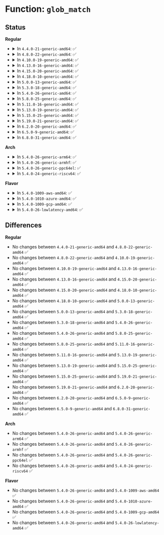 # Function: <code>glob_match</code>

## Status
<b>Regular</b>
<ul>
<li>
<details>
<summary>In <code>4.4.0-21-generic-amd64</code>: ✅</summary>

```c
bool glob_match(const char * pat, const char * str)
```

```json
{
  "name": "glob_match",
  "collision_type": "Unique Global",
  "inline_type": "No",
  "funcs": [
    {
      "addr": 18446744071583130464,
      "name": "glob_match",
      "external": true,
      "loc": "lib/glob.c:40",
      "file": "lib/glob.c",
      "inline": "seen, unknown",
      "caller_inline": [],
      "caller_func": [
        "drivers/ata/libata-core.c:ata_dev_blacklisted",
        "drivers/ata/libata-core.c:ata_dev_blacklisted"
      ]
    }
  ],
  "symbols": [
    {
      "addr": 18446744071583130464,
      "name": "glob_match",
      "section": ".text",
      "bind": "STB_GLOBAL",
      "size": 406
    }
  ]
}
```
</details>
</li>
<li>
<details>
<summary>In <code>4.8.0-22-generic-amd64</code>: ✅</summary>

```c
bool glob_match(const char * pat, const char * str)
```

```json
{
  "name": "glob_match",
  "collision_type": "Unique Global",
  "inline_type": "No",
  "funcs": [
    {
      "addr": 18446744071583424960,
      "name": "glob_match",
      "external": true,
      "loc": "lib/glob.c:40",
      "file": "lib/glob.c",
      "inline": "seen, unknown",
      "caller_inline": [],
      "caller_func": [
        "drivers/ata/libata-core.c:ata_dev_blacklisted",
        "drivers/ata/libata-core.c:ata_dev_blacklisted"
      ]
    }
  ],
  "symbols": [
    {
      "addr": 18446744071583424960,
      "name": "glob_match",
      "section": ".text",
      "bind": "STB_GLOBAL",
      "size": 434
    }
  ]
}
```
</details>
</li>
<li>
<details>
<summary>In <code>4.10.0-19-generic-amd64</code>: ✅</summary>

```c
bool glob_match(const char * pat, const char * str)
```

```json
{
  "name": "glob_match",
  "collision_type": "Unique Global",
  "inline_type": "No",
  "funcs": [
    {
      "addr": 18446744071583550608,
      "name": "glob_match",
      "external": true,
      "loc": "lib/glob.c:40",
      "file": "lib/glob.c",
      "inline": "seen, unknown",
      "caller_inline": [],
      "caller_func": [
        "kernel/trace/ftrace.c:ftrace_match",
        "kernel/trace/trace_events_filter.c:regex_match_glob",
        "drivers/ata/libata-core.c:ata_dev_blacklisted",
        "drivers/ata/libata-core.c:ata_dev_blacklisted"
      ]
    }
  ],
  "symbols": [
    {
      "addr": 18446744071583550608,
      "name": "glob_match",
      "section": ".text",
      "bind": "STB_GLOBAL",
      "size": 434
    }
  ]
}
```
</details>
</li>
<li>
<details>
<summary>In <code>4.13.0-16-generic-amd64</code>: ✅</summary>

```c
bool glob_match(const char * pat, const char * str)
```

```json
{
  "name": "glob_match",
  "collision_type": "Unique Global",
  "inline_type": "No",
  "funcs": [
    {
      "addr": 18446744071583588160,
      "name": "glob_match",
      "external": true,
      "loc": "lib/glob.c:40",
      "file": "lib/glob.c",
      "inline": "seen, unknown",
      "caller_inline": [],
      "caller_func": [
        "kernel/trace/ftrace.c:ftrace_match",
        "kernel/trace/trace_events_filter.c:regex_match_glob",
        "drivers/ata/libata-core.c:ata_dev_blacklisted",
        "drivers/ata/libata-core.c:ata_dev_blacklisted"
      ]
    }
  ],
  "symbols": [
    {
      "addr": 18446744071583588160,
      "name": "glob_match",
      "section": ".text",
      "bind": "STB_GLOBAL",
      "size": 436
    }
  ]
}
```
</details>
</li>
<li>
<details>
<summary>In <code>4.15.0-20-generic-amd64</code>: ✅</summary>

```c
bool glob_match(const char * pat, const char * str)
```

```json
{
  "name": "glob_match",
  "collision_type": "Unique Global",
  "inline_type": "No",
  "funcs": [
    {
      "addr": 18446744071583834304,
      "name": "glob_match",
      "external": true,
      "loc": "lib/glob.c:40",
      "file": "lib/glob.c",
      "inline": "seen, unknown",
      "caller_inline": [],
      "caller_func": [
        "kernel/trace/ftrace.c:ftrace_match",
        "kernel/trace/trace_events_filter.c:regex_match_glob",
        "drivers/ata/libata-core.c:ata_dev_blacklisted",
        "drivers/ata/libata-core.c:ata_dev_blacklisted"
      ]
    }
  ],
  "symbols": [
    {
      "addr": 18446744071583834304,
      "name": "glob_match",
      "section": ".text",
      "bind": "STB_GLOBAL",
      "size": 436
    }
  ]
}
```
</details>
</li>
<li>
<details>
<summary>In <code>4.18.0-10-generic-amd64</code>: ✅</summary>

```c
bool glob_match(const char * pat, const char * str)
```

```json
{
  "name": "glob_match",
  "collision_type": "Unique Global",
  "inline_type": "No",
  "funcs": [
    {
      "addr": 18446744071584034832,
      "name": "glob_match",
      "external": true,
      "loc": "lib/glob.c:40",
      "file": "lib/glob.c",
      "inline": "seen, unknown",
      "caller_inline": [],
      "caller_func": [
        "kernel/trace/ftrace.c:ftrace_match",
        "kernel/trace/trace_events_filter.c:regex_match_glob",
        "drivers/ata/libata-core.c:ata_dev_blacklisted",
        "drivers/ata/libata-core.c:ata_dev_blacklisted"
      ]
    }
  ],
  "symbols": [
    {
      "addr": 18446744071584034832,
      "name": "glob_match",
      "section": ".text",
      "bind": "STB_GLOBAL",
      "size": 436
    }
  ]
}
```
</details>
</li>
<li>
<details>
<summary>In <code>5.0.0-13-generic-amd64</code>: ✅</summary>

```c
bool glob_match(const char * pat, const char * str)
```

```json
{
  "name": "glob_match",
  "collision_type": "Unique Global",
  "inline_type": "No",
  "funcs": [
    {
      "addr": 18446744071584117568,
      "name": "glob_match",
      "external": true,
      "loc": "lib/glob.c:40",
      "file": "lib/glob.c",
      "inline": "seen, unknown",
      "caller_inline": [],
      "caller_func": [
        "kernel/trace/ftrace.c:ftrace_match",
        "kernel/trace/trace_events_filter.c:regex_match_glob",
        "drivers/ata/libata-core.c:ata_dev_blacklisted",
        "drivers/ata/libata-core.c:ata_dev_blacklisted"
      ]
    }
  ],
  "symbols": [
    {
      "addr": 18446744071584117568,
      "name": "glob_match",
      "section": ".text",
      "bind": "STB_GLOBAL",
      "size": 436
    }
  ]
}
```
</details>
</li>
<li>
<details>
<summary>In <code>5.3.0-18-generic-amd64</code>: ✅</summary>

```c
bool glob_match(const char * pat, const char * str)
```

```json
{
  "name": "glob_match",
  "collision_type": "Unique Global",
  "inline_type": "No",
  "funcs": [
    {
      "addr": 18446744071584306496,
      "name": "glob_match",
      "external": true,
      "loc": "lib/glob.c:40",
      "file": "lib/glob.c",
      "inline": "seen, unknown",
      "caller_inline": [],
      "caller_func": [
        "kernel/trace/ftrace.c:ftrace_match",
        "kernel/trace/trace_events_filter.c:regex_match_glob",
        "drivers/ata/libata-core.c:ata_dev_blacklisted",
        "drivers/ata/libata-core.c:ata_dev_blacklisted"
      ]
    }
  ],
  "symbols": [
    {
      "addr": 18446744071584306496,
      "name": "glob_match",
      "section": ".text",
      "bind": "STB_GLOBAL",
      "size": 438
    }
  ]
}
```
</details>
</li>
<li>
<details>
<summary>In <code>5.4.0-26-generic-amd64</code>: ✅</summary>

```c
bool glob_match(const char * pat, const char * str)
```

```json
{
  "name": "glob_match",
  "collision_type": "Unique Global",
  "inline_type": "No",
  "funcs": [
    {
      "addr": 18446744071584441168,
      "name": "glob_match",
      "external": true,
      "loc": "lib/glob.c:40",
      "file": "lib/glob.c",
      "inline": "seen, unknown",
      "caller_inline": [],
      "caller_func": [
        "kernel/trace/ftrace.c:ftrace_match",
        "kernel/trace/trace_events_filter.c:regex_match_glob",
        "drivers/ata/libata-core.c:ata_dev_blacklisted",
        "drivers/ata/libata-core.c:ata_dev_blacklisted"
      ]
    }
  ],
  "symbols": [
    {
      "addr": 18446744071584441168,
      "name": "glob_match",
      "section": ".text",
      "bind": "STB_GLOBAL",
      "size": 438
    }
  ]
}
```
</details>
</li>
<li>
<details>
<summary>In <code>5.8.0-25-generic-amd64</code>: ✅</summary>

```c
bool glob_match(const char * pat, const char * str)
```

```json
{
  "name": "glob_match",
  "collision_type": "Unique Global",
  "inline_type": "No",
  "funcs": [
    {
      "addr": 18446744071585004512,
      "name": "glob_match",
      "external": true,
      "loc": "lib/glob.c:40",
      "file": "lib/glob.c",
      "inline": "seen, unknown",
      "caller_inline": [],
      "caller_func": [
        "kernel/trace/ftrace.c:ftrace_match",
        "kernel/trace/trace_events_filter.c:regex_match_glob",
        "drivers/ata/libata-core.c:ata_dev_blacklisted",
        "drivers/ata/libata-core.c:ata_dev_blacklisted"
      ]
    }
  ],
  "symbols": [
    {
      "addr": 18446744071585004512,
      "name": "glob_match",
      "section": ".text",
      "bind": "STB_GLOBAL",
      "size": 440
    }
  ]
}
```
</details>
</li>
<li>
<details>
<summary>In <code>5.11.0-16-generic-amd64</code>: ✅</summary>

```c
bool glob_match(const char * pat, const char * str)
```

```json
{
  "name": "glob_match",
  "collision_type": "Unique Global",
  "inline_type": "No",
  "funcs": [
    {
      "addr": 18446744071585125216,
      "name": "glob_match",
      "external": true,
      "loc": "lib/glob.c:40",
      "file": "lib/glob.c",
      "inline": "seen, unknown",
      "caller_inline": [],
      "caller_func": [
        "kernel/trace/ftrace.c:ftrace_match",
        "kernel/trace/trace_events_filter.c:regex_match_glob",
        "drivers/ata/libata-core.c:ata_dev_blacklisted",
        "drivers/ata/libata-core.c:ata_dev_blacklisted"
      ]
    }
  ],
  "symbols": [
    {
      "addr": 18446744071585125216,
      "name": "glob_match",
      "section": ".text",
      "bind": "STB_GLOBAL",
      "size": 440
    }
  ]
}
```
</details>
</li>
<li>
<details>
<summary>In <code>5.13.0-19-generic-amd64</code>: ✅</summary>

```c
bool glob_match(const char * pat, const char * str)
```

```json
{
  "name": "glob_match",
  "collision_type": "Unique Global",
  "inline_type": "No",
  "funcs": [
    {
      "addr": 18446744071585005840,
      "name": "glob_match",
      "external": true,
      "loc": "lib/glob.c:40",
      "file": "lib/glob.c",
      "inline": "seen, unknown",
      "caller_inline": [],
      "caller_func": [
        "kernel/trace/ftrace.c:ftrace_match",
        "kernel/trace/trace_events_filter.c:regex_match_glob",
        "drivers/ata/libata-core.c:ata_dev_blacklisted",
        "drivers/ata/libata-core.c:ata_dev_blacklisted"
      ]
    }
  ],
  "symbols": [
    {
      "addr": 18446744071585005840,
      "name": "glob_match",
      "section": ".text",
      "bind": "STB_GLOBAL",
      "size": 373
    }
  ]
}
```
</details>
</li>
<li>
<details>
<summary>In <code>5.15.0-25-generic-amd64</code>: ✅</summary>

```c
bool glob_match(const char * pat, const char * str)
```

```json
{
  "name": "glob_match",
  "collision_type": "Unique Global",
  "inline_type": "No",
  "funcs": [
    {
      "addr": 18446744071585447456,
      "name": "glob_match",
      "external": true,
      "loc": "lib/glob.c:40",
      "file": "lib/glob.c",
      "inline": "seen, unknown",
      "caller_inline": [],
      "caller_func": [
        "kernel/trace/ftrace.c:ftrace_match",
        "kernel/trace/trace_events_filter.c:regex_match_glob",
        "drivers/ata/libata-core.c:ata_dev_blacklisted",
        "drivers/ata/libata-core.c:ata_dev_blacklisted"
      ]
    }
  ],
  "symbols": [
    {
      "addr": 18446744071585447456,
      "name": "glob_match",
      "section": ".text",
      "bind": "STB_GLOBAL",
      "size": 373
    }
  ]
}
```
</details>
</li>
<li>
<details>
<summary>In <code>5.19.0-21-generic-amd64</code>: ✅</summary>

```c
bool glob_match(const char * pat, const char * str)
```

```json
{
  "name": "glob_match",
  "collision_type": "Unique Global",
  "inline_type": "No",
  "funcs": [
    {
      "addr": 18446744071586589056,
      "name": "glob_match",
      "external": true,
      "loc": "lib/glob.c:40",
      "file": "lib/glob.c",
      "inline": "seen, unknown",
      "caller_inline": [],
      "caller_func": [
        "kernel/trace/ftrace.c:ftrace_match",
        "kernel/trace/trace_events_filter.c:regex_match_glob",
        "drivers/ata/libata-core.c:ata_dev_blacklisted",
        "drivers/ata/libata-core.c:ata_dev_blacklisted"
      ]
    }
  ],
  "symbols": [
    {
      "addr": 18446744071586589056,
      "name": "glob_match",
      "section": ".text",
      "bind": "STB_GLOBAL",
      "size": 470
    }
  ]
}
```
</details>
</li>
<li>
<details>
<summary>In <code>6.2.0-20-generic-amd64</code>: ✅</summary>

```c
bool glob_match(const char * pat, const char * str)
```

```json
{
  "name": "glob_match",
  "collision_type": "Unique Global",
  "inline_type": "No",
  "funcs": [
    {
      "addr": 18446744071587829824,
      "name": "glob_match",
      "external": true,
      "loc": "lib/glob.c:40",
      "file": "lib/glob.c",
      "inline": "seen, unknown",
      "caller_inline": [],
      "caller_func": [
        "kernel/trace/ftrace.c:ftrace_match",
        "kernel/trace/trace_events_filter.c:regex_match_glob",
        "drivers/ata/libata-core.c:ata_dev_blacklisted",
        "drivers/ata/libata-core.c:ata_dev_blacklisted"
      ]
    }
  ],
  "symbols": [
    {
      "addr": 18446744071587829824,
      "name": "glob_match",
      "section": ".text",
      "bind": "STB_GLOBAL",
      "size": 477
    }
  ]
}
```
</details>
</li>
<li>
<details>
<summary>In <code>6.5.0-9-generic-amd64</code>: ✅</summary>

```c
bool glob_match(const char * pat, const char * str)
```

```json
{
  "name": "glob_match",
  "collision_type": "Unique Global",
  "inline_type": "No",
  "funcs": [
    {
      "addr": 18446744071588101296,
      "name": "glob_match",
      "external": true,
      "loc": "lib/glob.c:40",
      "file": "lib/glob.c",
      "inline": "seen, unknown",
      "caller_inline": [],
      "caller_func": [
        "kernel/trace/ftrace.c:ftrace_match",
        "kernel/trace/trace_events_filter.c:regex_match_glob",
        "drivers/ata/libata-core.c:ata_dev_blacklisted",
        "drivers/ata/libata-core.c:ata_dev_blacklisted"
      ]
    }
  ],
  "symbols": [
    {
      "addr": 18446744071588101296,
      "name": "glob_match",
      "section": ".text",
      "bind": "STB_GLOBAL",
      "size": 489
    }
  ]
}
```
</details>
</li>
<li>
<details>
<summary>In <code>6.8.0-31-generic-amd64</code>: ✅</summary>

```c
bool glob_match(const char * pat, const char * str)
```

```json
{
  "name": "glob_match",
  "collision_type": "Unique Global",
  "inline_type": "No",
  "funcs": [
    {
      "addr": 18446744071588438320,
      "name": "glob_match",
      "external": true,
      "loc": "lib/glob.c:40",
      "file": "lib/glob.c",
      "inline": "seen, unknown",
      "caller_inline": [],
      "caller_func": [
        "kernel/trace/ftrace.c:ftrace_match",
        "kernel/trace/trace_events_filter.c:regex_match_glob",
        "drivers/ata/libata-core.c:ata_dev_blacklisted",
        "drivers/ata/libata-core.c:ata_dev_blacklisted"
      ]
    }
  ],
  "symbols": [
    {
      "addr": 18446744071588438320,
      "name": "glob_match",
      "section": ".text",
      "bind": "STB_GLOBAL",
      "size": 489
    }
  ]
}
```
</details>
</li>
</ul>
<b>Arch</b>
<ul>
<li>
<details>
<summary>In <code>5.4.0-26-generic-arm64</code>: ✅</summary>

```c
bool glob_match(const char * pat, const char * str)
```

```json
{
  "name": "glob_match",
  "collision_type": "Unique Global",
  "inline_type": "No",
  "funcs": [
    {
      "addr": 18446603336496327736,
      "name": "glob_match",
      "external": true,
      "loc": "lib/glob.c:40",
      "file": "lib/glob.c",
      "inline": "seen, unknown",
      "caller_inline": [],
      "caller_func": [
        "kernel/trace/ftrace.c:ftrace_match",
        "kernel/trace/trace_events_filter.c:regex_match_glob",
        "drivers/ata/libata-core.c:ata_dev_blacklisted",
        "drivers/ata/libata-core.c:ata_dev_blacklisted"
      ]
    }
  ],
  "symbols": [
    {
      "addr": 18446603336496327736,
      "name": "glob_match",
      "section": ".text",
      "bind": "STB_GLOBAL",
      "size": 448
    }
  ]
}
```
</details>
</li>
<li>
<details>
<summary>In <code>5.4.0-26-generic-armhf</code>: ✅</summary>

```c
bool glob_match(const char * pat, const char * str)
```

```json
{
  "name": "glob_match",
  "collision_type": "Unique Global",
  "inline_type": "No",
  "funcs": [
    {
      "addr": 3229661300,
      "name": "glob_match",
      "external": true,
      "loc": "lib/glob.c:40",
      "file": "lib/glob.c",
      "inline": "seen, unknown",
      "caller_inline": [],
      "caller_func": [
        "kernel/trace/ftrace.c:ftrace_match",
        "kernel/trace/trace_events_filter.c:regex_match_glob",
        "drivers/ata/libata-core.c:ata_dev_blacklisted",
        "drivers/ata/libata-core.c:ata_dev_blacklisted"
      ]
    }
  ],
  "symbols": [
    {
      "addr": 3229661300,
      "name": "glob_match",
      "section": ".text",
      "bind": "STB_GLOBAL",
      "size": 468
    }
  ]
}
```
</details>
</li>
<li>
<details>
<summary>In <code>5.4.0-26-generic-ppc64el</code>: ✅</summary>

```c
bool glob_match(const char * pat, const char * str)
```

```json
{
  "name": "glob_match",
  "collision_type": "Unique Global",
  "inline_type": "No",
  "funcs": [
    {
      "addr": 13835058055290646688,
      "name": "glob_match",
      "external": true,
      "loc": "lib/glob.c:40",
      "file": "lib/glob.c",
      "inline": "seen, unknown",
      "caller_inline": [],
      "caller_func": [
        "kernel/trace/ftrace.c:ftrace_match",
        "kernel/trace/trace_events_filter.c:regex_match_glob",
        "drivers/ata/libata-core.c:ata_dev_blacklisted",
        "drivers/ata/libata-core.c:ata_dev_blacklisted"
      ]
    }
  ],
  "symbols": [
    {
      "addr": 13835058055290646688,
      "name": "glob_match",
      "section": ".text",
      "bind": "STB_GLOBAL",
      "size": 588
    }
  ]
}
```
</details>
</li>
<li>
<details>
<summary>In <code>5.4.0-24-generic-riscv64</code>: ✅</summary>

```c
bool glob_match(const char * pat, const char * str)
```

```json
{
  "name": "glob_match",
  "collision_type": "Unique Global",
  "inline_type": "No",
  "funcs": [
    {
      "addr": 18446743936275379048,
      "name": "glob_match",
      "external": true,
      "loc": "lib/glob.c:40",
      "file": "lib/glob.c",
      "inline": "seen, unknown",
      "caller_inline": [],
      "caller_func": [
        "kernel/trace/ftrace.c:ftrace_match",
        "kernel/trace/trace_events_filter.c:regex_match_glob",
        "drivers/ata/libata-core.c:ata_dev_blacklisted",
        "drivers/ata/libata-core.c:ata_dev_blacklisted"
      ]
    }
  ],
  "symbols": [
    {
      "addr": 18446743936275379048,
      "name": "glob_match",
      "section": ".text",
      "bind": "STB_GLOBAL",
      "size": 372
    }
  ]
}
```
</details>
</li>
</ul>
<b>Flavor</b>
<ul>
<li>
<details>
<summary>In <code>5.4.0-1009-aws-amd64</code>: ✅</summary>

```c
bool glob_match(const char * pat, const char * str)
```

```json
{
  "name": "glob_match",
  "collision_type": "Unique Global",
  "inline_type": "No",
  "funcs": [
    {
      "addr": 18446744071584409904,
      "name": "glob_match",
      "external": true,
      "loc": "lib/glob.c:40",
      "file": "lib/glob.c",
      "inline": "seen, unknown",
      "caller_inline": [],
      "caller_func": [
        "kernel/trace/ftrace.c:ftrace_match",
        "kernel/trace/trace_events_filter.c:regex_match_glob",
        "drivers/ata/libata-core.c:ata_dev_blacklisted",
        "drivers/ata/libata-core.c:ata_dev_blacklisted"
      ]
    }
  ],
  "symbols": [
    {
      "addr": 18446744071584409904,
      "name": "glob_match",
      "section": ".text",
      "bind": "STB_GLOBAL",
      "size": 438
    }
  ]
}
```
</details>
</li>
<li>
<details>
<summary>In <code>5.4.0-1010-azure-amd64</code>: ✅</summary>

```c
bool glob_match(const char * pat, const char * str)
```

```json
{
  "name": "glob_match",
  "collision_type": "Unique Global",
  "inline_type": "No",
  "funcs": [
    {
      "addr": 18446744071584345104,
      "name": "glob_match",
      "external": true,
      "loc": "lib/glob.c:40",
      "file": "lib/glob.c",
      "inline": "seen, unknown",
      "caller_inline": [],
      "caller_func": [
        "kernel/trace/ftrace.c:ftrace_match",
        "kernel/trace/trace_events_filter.c:regex_match_glob",
        "drivers/ata/libata-core.c:ata_dev_blacklisted",
        "drivers/ata/libata-core.c:ata_dev_blacklisted"
      ]
    }
  ],
  "symbols": [
    {
      "addr": 18446744071584345104,
      "name": "glob_match",
      "section": ".text",
      "bind": "STB_GLOBAL",
      "size": 438
    }
  ]
}
```
</details>
</li>
<li>
<details>
<summary>In <code>5.4.0-1009-gcp-amd64</code>: ✅</summary>

```c
bool glob_match(const char * pat, const char * str)
```

```json
{
  "name": "glob_match",
  "collision_type": "Unique Global",
  "inline_type": "No",
  "funcs": [
    {
      "addr": 18446744071584392816,
      "name": "glob_match",
      "external": true,
      "loc": "lib/glob.c:40",
      "file": "lib/glob.c",
      "inline": "seen, unknown",
      "caller_inline": [],
      "caller_func": [
        "kernel/trace/ftrace.c:ftrace_match",
        "kernel/trace/trace_events_filter.c:regex_match_glob",
        "drivers/ata/libata-core.c:ata_dev_blacklisted",
        "drivers/ata/libata-core.c:ata_dev_blacklisted"
      ]
    }
  ],
  "symbols": [
    {
      "addr": 18446744071584392816,
      "name": "glob_match",
      "section": ".text",
      "bind": "STB_GLOBAL",
      "size": 438
    }
  ]
}
```
</details>
</li>
<li>
<details>
<summary>In <code>5.4.0-26-lowlatency-amd64</code>: ✅</summary>

```c
bool glob_match(const char * pat, const char * str)
```

```json
{
  "name": "glob_match",
  "collision_type": "Unique Global",
  "inline_type": "No",
  "funcs": [
    {
      "addr": 18446744071584498880,
      "name": "glob_match",
      "external": true,
      "loc": "lib/glob.c:40",
      "file": "lib/glob.c",
      "inline": "seen, unknown",
      "caller_inline": [],
      "caller_func": [
        "kernel/trace/ftrace.c:ftrace_match",
        "kernel/trace/trace_events_filter.c:regex_match_glob",
        "drivers/ata/libata-core.c:ata_dev_blacklisted",
        "drivers/ata/libata-core.c:ata_dev_blacklisted"
      ]
    }
  ],
  "symbols": [
    {
      "addr": 18446744071584498880,
      "name": "glob_match",
      "section": ".text",
      "bind": "STB_GLOBAL",
      "size": 438
    }
  ]
}
```
</details>
</li>
</ul>

## Differences
<b>Regular</b>
<ul>
<li>
No changes between <code>4.4.0-21-generic-amd64</code> and <code>4.8.0-22-generic-amd64</code> ✅
</li>
<li>
No changes between <code>4.8.0-22-generic-amd64</code> and <code>4.10.0-19-generic-amd64</code> ✅
</li>
<li>
No changes between <code>4.10.0-19-generic-amd64</code> and <code>4.13.0-16-generic-amd64</code> ✅
</li>
<li>
No changes between <code>4.13.0-16-generic-amd64</code> and <code>4.15.0-20-generic-amd64</code> ✅
</li>
<li>
No changes between <code>4.15.0-20-generic-amd64</code> and <code>4.18.0-10-generic-amd64</code> ✅
</li>
<li>
No changes between <code>4.18.0-10-generic-amd64</code> and <code>5.0.0-13-generic-amd64</code> ✅
</li>
<li>
No changes between <code>5.0.0-13-generic-amd64</code> and <code>5.3.0-18-generic-amd64</code> ✅
</li>
<li>
No changes between <code>5.3.0-18-generic-amd64</code> and <code>5.4.0-26-generic-amd64</code> ✅
</li>
<li>
No changes between <code>5.4.0-26-generic-amd64</code> and <code>5.8.0-25-generic-amd64</code> ✅
</li>
<li>
No changes between <code>5.8.0-25-generic-amd64</code> and <code>5.11.0-16-generic-amd64</code> ✅
</li>
<li>
No changes between <code>5.11.0-16-generic-amd64</code> and <code>5.13.0-19-generic-amd64</code> ✅
</li>
<li>
No changes between <code>5.13.0-19-generic-amd64</code> and <code>5.15.0-25-generic-amd64</code> ✅
</li>
<li>
No changes between <code>5.15.0-25-generic-amd64</code> and <code>5.19.0-21-generic-amd64</code> ✅
</li>
<li>
No changes between <code>5.19.0-21-generic-amd64</code> and <code>6.2.0-20-generic-amd64</code> ✅
</li>
<li>
No changes between <code>6.2.0-20-generic-amd64</code> and <code>6.5.0-9-generic-amd64</code> ✅
</li>
<li>
No changes between <code>6.5.0-9-generic-amd64</code> and <code>6.8.0-31-generic-amd64</code> ✅
</li>
</ul>
<b>Arch</b>
<ul>
<li>
No changes between <code>5.4.0-26-generic-amd64</code> and <code>5.4.0-26-generic-arm64</code> ✅
</li>
<li>
No changes between <code>5.4.0-26-generic-amd64</code> and <code>5.4.0-26-generic-armhf</code> ✅
</li>
<li>
No changes between <code>5.4.0-26-generic-amd64</code> and <code>5.4.0-26-generic-ppc64el</code> ✅
</li>
<li>
No changes between <code>5.4.0-26-generic-amd64</code> and <code>5.4.0-24-generic-riscv64</code> ✅
</li>
</ul>
<b>Flavor</b>
<ul>
<li>
No changes between <code>5.4.0-26-generic-amd64</code> and <code>5.4.0-1009-aws-amd64</code> ✅
</li>
<li>
No changes between <code>5.4.0-26-generic-amd64</code> and <code>5.4.0-1010-azure-amd64</code> ✅
</li>
<li>
No changes between <code>5.4.0-26-generic-amd64</code> and <code>5.4.0-1009-gcp-amd64</code> ✅
</li>
<li>
No changes between <code>5.4.0-26-generic-amd64</code> and <code>5.4.0-26-lowlatency-amd64</code> ✅
</li>
</ul>
